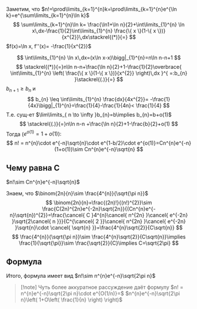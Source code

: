 Заметим, что $n!=\prod\limits_{k=1}^{n}k=\prod\limits_{k=1}^{n}e^{\ln k}=e^{\sum\limits_{k=1}^{n}\ln k}$
$$
\sum\limits_{k=1}^{n}\ln k= \frac{\ln1+\ln n}{2}+\int\limits_{1}^{n} \ln x\,dx-\frac{1}{2}\int\limits_{1}^{n} \frac{\{ x \}(1-\{ x \})}{x^{2}}\,dx\stackrel{(*)}{=}
$$
$f(x)=\ln x, f''(x)= -\frac{1}{x^{2}}$

$$
\int\limits_{1}^{n} \ln x\,dx=(x\ln x-x)\bigg|_{1}^{n}=n\ln n-n+1
$$
$$
\stackrel{(*)}{=}n\ln n-n+\frac{\ln n}{2}+1-\frac{1}{2}\overbrace{ \int\limits_{1}^{n} \left( \frac{\{ x \}(1-\{ x \})}{x^{2}} \right)\,dx }^{ =:b_{n} }\stackrel{(.)}{=}
$$
$b_{n+1}\geq b_{n}$ и 
$$
b_{n} \leq \int\limits_{1}^{n} \frac{dx}{4x^{2}}= -\frac{1}{4x}\bigg|_{1}^{n}=\frac{1}{4}-\frac{1}{4n}< \frac{1}{4}
$$
Т.е. сущ-ет $\lim\limits_{ n \to \infty }b_{n}=b\implies b_{n}=b+o(1)$
$$
\stackrel{(.)}{=}n\ln n-n +\frac{\ln n}{2}+1-\frac{b}{2}+o(1)
$$
Тогда ($e^{o(1)}=1+o(1)$):
$$
n! = n^{n}\cdot e^{-n}\sqrt{n}\cdot e^{1-b/2}\cdot e^{o(1)}=Cn^{n}e^{-n}(1+o(1))\sim Cn^{n}e^{-n}\sqrt{n}
$$
## Чему равна C

$n!\sim Cn^{n}e^{-n}\sqrt{n}$

Знаем, что $\binom{2n}{n}\sim \frac{4^{n}}{\sqrt{\pi n}}$
$$
\binom{2n}{n}=\frac{(2n)!}{(n!)^{2}}\sim \frac{C(2n)^{2n}e^{-2n}\sqrt{2n}}{(Cn^{n}e^{-n}\sqrt{n})^{2}}=\frac{\cancel{ C }4^{n}\cancel{ n^{2n} }\cancel{ e^{-2n} }\sqrt{2\cancel{ n }}}{C^{\cancel{ 2 }}\cancel{ n^{2n} }\cancel{ e^{-2n} }\sqrt{n}\cdot \cancel{ \sqrt{n} }}=\frac{4^{n}\sqrt{2}}{C\sqrt{n}}
$$
$$
\frac{4^{n}}{\sqrt{\pi n}}\sim \frac{4^{n}\sqrt{2}}{C\sqrt{n}}\implies \frac{1}{\sqrt{\pi}}\sim \frac{\sqrt{2}}{C}\implies C=\sqrt{2\pi}
$$
## Формула

Итого, формула имеет вид $n!\sim n^{n}e^{-n}\sqrt{2\pi n}$

>[!note] Чуть более аккуратное рассуждение даёт формулу $n! = n^{n}e^{-n}\sqrt{2\pi n}\cdot e^{O(1/n)}=$ $n^{n}e^{-n}\sqrt{2\pi n}\left( 1+O\left( \frac{1}{n} \right) \right)$

